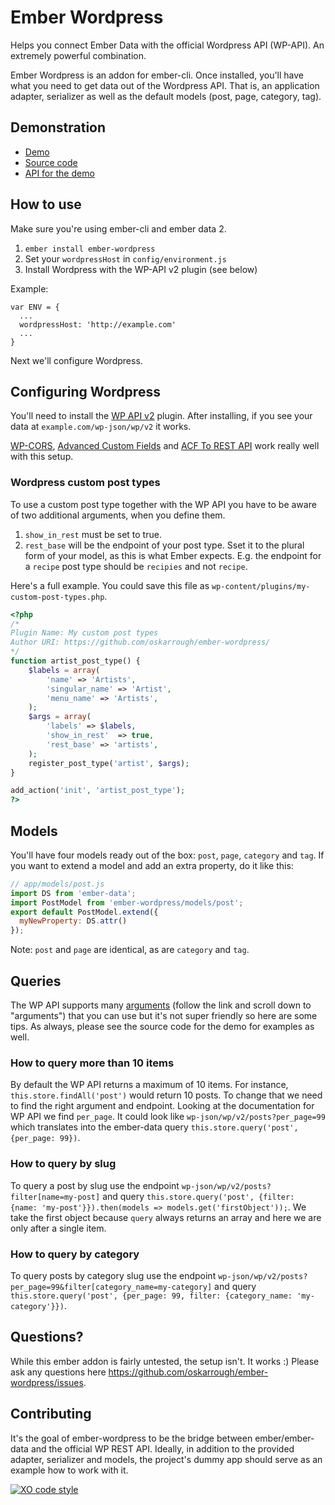 # Ember Wordpress

Helps you connect Ember Data with the official Wordpress API (WP-API). An extremely powerful combination.

Ember Wordpress is an addon for ember-cli. Once installed, you'll have what you need to get data out of the Wordpress API. That is, an application adapter, serializer as well as the default models (post, page, category, tag).

## Demonstration

- [Demo](http://ember-wordpress.surge.sh/)
- [Source code](https://github.com/oskarrough/ember-wordpress/tree/master/tests/dummy/app)
- [API for the demo](http://dev-ember-wordpress.pantheonsite.io/wp-json/wp/v2/)

## How to use

Make sure you're using ember-cli and ember data 2.

1. `ember install ember-wordpress`
2. Set your `wordpressHost` in `config/environment.js`
3. Install Wordpress with the WP-API v2 plugin (see below)

Example:

```
var ENV = {
  ...
  wordpressHost: 'http://example.com'
  ...
}
```

Next we'll configure Wordpress.

## Configuring Wordpress

You'll need to install the [WP API v2](https://wordpress.org/plugins/rest-api/) plugin. After installing, if you see your data at `example.com/wp-json/wp/v2` it works.

[WP-CORS](https://wordpress.org/plugins/wp-cors/), [Advanced Custom Fields](https://wordpress.org/plugins/advanced-custom-fields/) and [ACF To REST API](https://wordpress.org/plugins/acf-to-rest-api/) work really well with this setup.

### Wordpress custom post types

To use a custom post type together with the WP API you have to be aware of two additional arguments, when you define them.

1. `show_in_rest` must be set to true.
2. `rest_base` will be the endpoint of your post type. Sset it to the plural form of your model, as this is what Ember expects. E.g. the endpoint for a `recipe` post type should be `recipies` and not `recipe`.

Here's a full example. You could save this file as `wp-content/plugins/my-custom-post-types.php`.

```php
<?php
/*
Plugin Name: My custom post types
Author URI: https://github.com/oskarrough/ember-wordpress/
*/
function artist_post_type() {
	$labels = array(
		'name' => 'Artists',
		'singular_name' => 'Artist',
		'menu_name' => 'Artists',
	);
	$args = array(
		'labels' => $labels,
		'show_in_rest'	=> true,
		'rest_base' => 'artists',
	);
	register_post_type('artist', $args);
}

add_action('init', 'artist_post_type');
?>
```

## Models

You'll have four models ready out of the box:  `post`, `page`, `category` and `tag`.  If you want to extend a model and add an extra property, do it like this:

```js
// app/models/post.js
import DS from 'ember-data';
import PostModel from 'ember-wordpress/models/post';
export default PostModel.extend({
  myNewProperty: DS.attr()
});
```

Note: `post` and `page` are identical, as are `category` and `tag`.

## Queries

The WP API supports many [arguments](http://v2.wp-api.org/reference/posts/) (follow the link and scroll down to "arguments") that you can use but it's not super friendly so here are some tips. As always, please see the source code for the demo for examples as well.

### How to query more than 10 items

By default the WP API returns a maximum of 10 items. For instance, `this.store.findAll('post')` would return 10 posts. To change that we need to find the right argument and endpoint. Looking at the documentation for WP API we find `per_page`. It could look like `wp-json/wp/v2/posts?per_page=99` which translates into the ember-data query `this.store.query('post', {per_page: 99})`.

### How to query by slug

To query a post by slug use the endpoint `wp-json/wp/v2/posts?filter[name=my-post]` and query `this.store.query('post', {filter: {name: 'my-post'}}).then(models => models.get('firstObject'));`. We take the first object because `query` always returns an array and here we are only after a single item.

### How to query by category

To query posts by category slug use the endpoint `wp-json/wp/v2/posts?per_page=99&filter[category_name=my-category]` and query `this.store.query('post', {per_page: 99, filter: {category_name: 'my-category'}})`.

## Questions?

While this ember addon is fairly untested, the setup isn't. It works :) Please ask any questions here https://github.com/oskarrough/ember-wordpress/issues.

## Contributing

It's the goal of ember-wordpress to be the bridge between ember/ember-data and the official WP REST API. Ideally, in addition to the provided adapter, serializer and models, the project's dummy app should serve as an example how to work with it.

[![XO code style](https://img.shields.io/badge/code_style-XO-5ed9c7.svg)](https://github.com/sindresorhus/xo)
